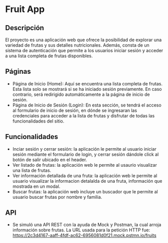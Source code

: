 # Fruit App

## Descripción
El proyecto es una aplicación web que ofrece la posibilidad de explorar una variedad de frutas y sus detalles nutricionales. Además, consta de un sistema de autenticación que permite a los usuarios iniciar sesión y acceder a una lista completa de frutas disponibles.

## Páginas
- Página de Inicio (Home): Aquí se encuentra una lista completa de frutas. Esta lista solo se mostrará si se ha iniciado sesión previamente. En caso contrario, será redirigido automáticamente a la página de inicio de sesión.
- Página de Inicio de Sesión (Login): En esta sección, se tendrá el acceso al formulario de inicio de sesión, en dónde se ingresaran las credenciales para acceder a la lista de frutas y disfrutar de todas las funcionalidades del sitio.

## Funcionalidades
- Inciar sesión y cerrar sesión: la aplicación le permite al usuario iniciar sesión mediante el formulario de login, y cerrar sesión dándole click al botón de salir ubicado en el header.
- Ver listado de frutas: la aplicación web le permite al usaurio visualizar una lista de frutas.
- Ver información detallada de una fruta: la aplicación web le permite al usuario visualizar la informacion detalalda de una fruta, información que mostrada en un modal.
- Buscar frutas: la aplicación web incluye un buscador que le permite al usuario buscar frutas por nombre y familia.

## API
- Se simuló una API REST con la ayuda de Mock y Postman, la cual arroja información sobre frutas. La URL usada para la petición HTTP fue: https://2c3d4167-aaff-4fdf-ac62-6956081d0f21.mock.pstmn.io/fruits
